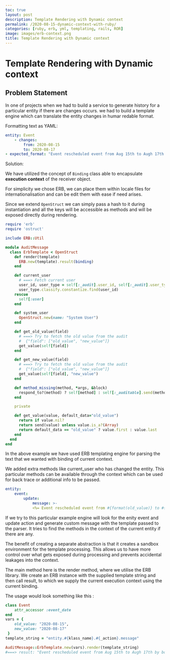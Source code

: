 ```yaml
---
toc: true
layout: post
description: Template Rendering with Dynamic context
permalink: /2020-08-15-dynamic-context-with-ruby/
categories: [ruby, erb, yml, templating, rails, ROR]
image: images/erb-context.png
title: Template Rendering with Dynamic context
---
```

# Template Rendering with Dynamic context

## Problem Statement
In one of projects when we had to build a service to generate history for a particular entity if there are changes occurs. we had to build a template engine which can translate the entity changes in humar redable format. 

Formatting text as YAML:

```yaml
entity: Event
    - changes: 
        from: 2020-08-15
        to: 2020-08-17
- expected_format: "Event rescheduled event from Aug 15th to Augh 17th by bob (Current User)"
```

Solution: 

We have utilized the concept of `Binding` class able to encapsulate **execution context** of the receiver object.  

For simplicity we chose ERB, we can place them within locale files for internationalisation and can be edit them with ease if need arises.

Since we extend `OpenStruct` we can simply pass a hash to it during instantiation and all the keys will be accessible as methods and will be exposed directly during rendering.

```ruby
require 'erb'
require 'ostruct'

include ERB::Util

module AuditMessage
  class ErbTemplate < OpenStruct
    def render(template)
      ERB.new(template).result(binding)
    end

    def current_user
      # ===> Fetch current user
      user_id, user_type = self[:_audit].user_id, self[:_audit].user_type
      user_type.classify.constantize.find(user_id)
    rescue
      self[:user]
    end

    def system_user
      OpenStruct.new(name: "System User")
    end

    def get_old_value(field)
      # ===> Try to fetch the old value from the audit 
      #  {"field": ["old_value", "new_value"]}
      get_value(self[field])
    end

    def get_new_value(field)
      # ===> Try to fetch the old value from the audit 
      #  {"field": ["old_value", "new_value"]}
      get_value(self[field], "new_value")
    end

    def method_missing(method, *args, &block)
      respond_to?(method) ? self[method] : self[:_auditable].send(method, *args)
    end

    private

    def get_value(value, default_data="old_value")
      return if value.nil?
      return send(value) unless value.is_a?(Array)
      return default_data == "old_value" ? value.first : value.last
    end
  end
end
```


In the above example we have used ERB templating engine for parsing the text that we wanted with binding of current context.

We added extra methods like current_user who has changed the entity. This particular methods can be available through the context which can be used for back trace or additional info to be passed.

```yaml
entity:
    event: 
        update:
            message: >-
            <%= Event rescheduled event from #{format(old_value)} to #{format(old_value)} by #{current_user.name}" (Current User) %>
```


If we try to this particular example engine will look for the enity event and update action and generate custom message with the template passed to the parser. It tries to find the methods in the context of the current entity if there are any. 

The benefit of creating a separate abstraction is that it creates a sandbox environment for the template processing. This allows us to have more control over what gets exposed during processing and prevents accidental leakages into the context.


The main method here is the render method, where we utilise the ERB library. We create an ERB instance with the supplied template string and then call result, to which we supply the current execution context using the current binding.

The usage would look something like this :

```ruby
class Event
    attr_accessor :event_date
end
vars = { 
    old_value: "2020-08-15", 
    new_value: "2020-08-17"
 }
template_string = "entity.#{klass_name}.#{_action}.message"

AuditMessage::ErbTemplate.new(vars).render(template_string)
#===> result: "Event rescheduled event from Aug 15th to Augh 17th by bob (Current User)"
```